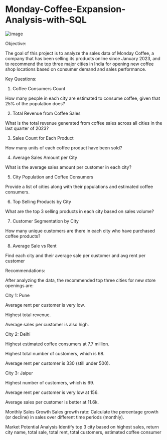 # Monday-Coffee-Expansion-Analysis-with-SQL
![image](https://github.com/user-attachments/assets/db5b70b2-feab-4cd4-a9fa-4a8902416838)

Objective:

The goal of this project is to analyze the sales data of Monday Coffee, a company that has been selling its products online since January 2023, and to recommend the top three major cities in India for opening new coffee shop locations based on consumer demand and sales performance.

Key Questions:

1. Coffee Consumers Count

How many people in each city are estimated to consume coffee, given that 25% of the population does?

2. Total Revenue from Coffee Sales

What is the total revenue generated from coffee sales across all cities in the last quarter of 2023?

3. Sales Count for Each Product

How many units of each coffee product have been sold?

4. Average Sales Amount per City

What is the average sales amount per customer in each city?


5. City Population and Coffee Consumers

Provide a list of cities along with their populations and estimated coffee consumers.


6. Top Selling Products by City

What are the top 3 selling products in each city based on sales volume?


7. Customer Segmentation by City

How many unique customers are there in each city who have purchased coffee products?


8. Average Sale vs Rent
   
Find each city and their average sale per customer and avg rent per customer


Recommendations:

After analyzing the data, the recommended top three cities for new store openings are:

City 1: Pune

Average rent per customer is very low.

Highest total revenue.

Average sales per customer is also high.

City 2: Delhi

Highest estimated coffee consumers at 7.7 million.

Highest total number of customers, which is 68.

Average rent per customer is 330 (still under 500).

City 3: Jaipur

Highest number of customers, which is 69.

Average rent per customer is very low at 156.

Average sales per customer is better at 11.6k.






























Monthly Sales Growth
Sales growth rate: Calculate the percentage growth (or decline) in sales over different time periods (monthly).

Market Potential Analysis
Identify top 3 city based on highest sales, return city name, total sale, total rent, total customers, estimated coffee consumer
